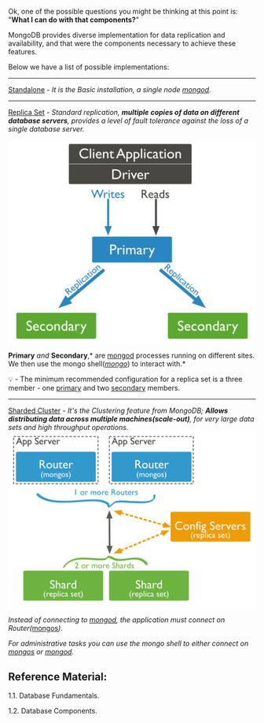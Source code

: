 
Ok, one of the possible questions you might be thinking at this point is: 
"**What I can do with that components?**"

MongoDB provides diverse implementation for data replication and availability, and that were the components necessary to achieve these features. 

Below we have a list of possible implementations:

---
[Standalone](https://docs.mongodb.com/manual/reference/glossary/#std-term-standalone) - *It is the Basic installation, a single node [mongod](https://docs.mongodb.com/manual/reference/program/mongod/#mongodb-binary-bin.mongod).*

---
[Replica Set](https://docs.mongodb.com/manual/replication/#replication) - *Standard replication, **multiple copies of data on different database servers**, provides a level of fault tolerance against the loss of a single database server.*

![MongoReplicaSet](./assets/replica-set-read-write-operations-primary.bakedsvg.svg)

**Primary** *and* **Secondary**,* are [mongod](https://docs.mongodb.com/manual/reference/program/mongod/#mongodb-binary-bin.mongod) processes running on different sites. We then use the mongo shell(*[mongo](https://docs.mongodb.com/upcoming/reference/program/mongo/#mongodb-binary-bin.mongo)*) to interact with.*

💡 - The minimum recommended configuration for a replica set is a three member - one [primary](https://docs.mongodb.com/manual/core/replica-set-members/#std-label-replica-set-primary-member) and two [secondary](https://docs.mongodb.com/manual/core/replica-set-members/#secondaries) members.

---
[Sharded Cluster](https://docs.mongodb.com/manual/sharding/) - *It's the Clustering feature from MongoDB; **Allows distributing data across multiple machines(scale-out)**, for very large data sets and high throughput operations.*
![MongoShard](./assets/sharded-cluster-production-architecture.bakedsvg.svg)

 
*Instead of connecting to [mongod](https://docs.mongodb.com/manual/reference/program/mongod/#mongodb-binary-bin.mongod), the application must connect on Router(*[mongos](https://docs.mongodb.com/manual/reference/program/mongos/)*)*.

*For administrative tasks you can use the mongo shell to either connect on [mongos](https://docs.mongodb.com/manual/reference/program/mongos/) or [mongod](https://docs.mongodb.com/manual/reference/program/mongod/#mongodb-binary-bin.mongod).*




## Reference Material:

1.1. Database Fundamentals.

1.2. Database Components.


